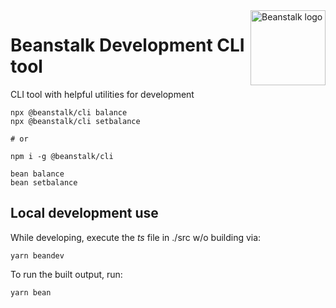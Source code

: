 <img src="https://github.com/BeanstalkFarms/Beanstalk-Brand-Assets/blob/main/BEAN/bean-128x128.png" alt="Beanstalk logo" align="right" width="120" />

# Beanstalk Development CLI tool

CLI tool with helpful utilities for development

```
npx @beanstalk/cli balance
npx @beanstalk/cli setbalance

# or

npm i -g @beanstalk/cli

bean balance
bean setbalance
```

## Local development use


While developing, execute the _ts_ file in ./src w/o building via:
```
yarn beandev
```

To run the built output, run:
```
yarn bean
```